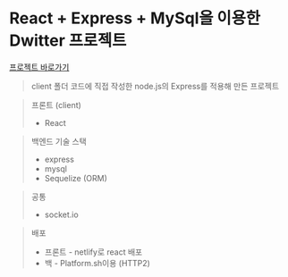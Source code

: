 # React + Express + MySql을 이용한 Dwitter 프로젝트

[프로젝트 바로가기](https://dwitters.netlify.app/)

> client 폴더 코드에 직접 작성한 node.js의 Express를 적용해 만든 프로젝트

> 프론트 (client)
> - React

>백엔드 기술 스택 
> - express
> - mysql
> - Sequelize (ORM)

> 공통 
> - socket.io

> 배포
> - 프론트 - netlify로 react 배포 
> - 백 - Platform.sh이용 (HTTP2)
